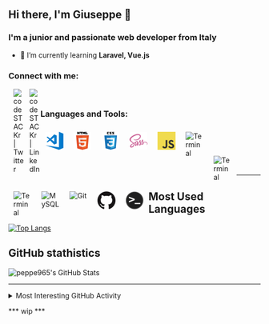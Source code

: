## Hi there, I'm Giuseppe 👋


### I'm a junior and passionate web developer from Italy

- 🌱 I’m currently learning **Laravel, Vue.js** 




### Connect with me:

[<img align="left" alt="codeSTACKr | Twitter" width="22px" style="margin:0 10px" src="https://cdn.jsdelivr.net/npm/simple-icons@v3/icons/twitter.svg" />][twitter]
[<img align="left" alt="codeSTACKr | LinkedIn" width="22px" src="https://cdn.jsdelivr.net/npm/simple-icons@v3/icons/linkedin.svg" />][linkedin]
<br />

### Languages and Tools:

<!-- vs code -->
[<img align="left" alt="Visual Studio Code" width="36px" style="margin: 10px" src="https://raw.githubusercontent.com/github/explore/80688e429a7d4ef2fca1e82350fe8e3517d3494d/topics/visual-studio-code/visual-studio-code.png" />][webdevplaylist]
<!-- html -->
[<img align="left" alt="HTML5" width="36px" style="margin: 10px" src="https://raw.githubusercontent.com/github/explore/80688e429a7d4ef2fca1e82350fe8e3517d3494d/topics/html/html.png" />][webdevplaylist]
<!-- css -->
[<img align="left" alt="CSS3" width="36px" style="margin: 10px" src="https://raw.githubusercontent.com/github/explore/80688e429a7d4ef2fca1e82350fe8e3517d3494d/topics/css/css.png" />][cssplaylist]
<!-- sass -->
[<img align="left" alt="Sass" width="36px" style="margin: 10px" src="https://raw.githubusercontent.com/github/explore/80688e429a7d4ef2fca1e82350fe8e3517d3494d/topics/sass/sass.png" />][cssplaylist]
<!-- javascript -->
[<img align="left" alt="JavaScript" width="36px" style="margin: 10px" src="https://raw.githubusercontent.com/github/explore/80688e429a7d4ef2fca1e82350fe8e3517d3494d/topics/javascript/javascript.png" />][webdevplaylist]
<!-- vue -->
[<img align="left" alt="Terminal" width="36px" style="margin: 10px" src="https://devicons.github.io/devicon/devicon.git/icons/vuejs/vuejs-original-wordmark.svg" />][webdevplaylist]

<br>
<br>

<!-- php -->
[<img align="left" alt="Terminal" width="36px" style="margin: 10px" src="https://devicons.github.io/devicon/devicon.git/icons/php/php-original.svg" />][webdevplaylist]
<!-- laravel -->
[<img align="left" alt="Terminal" width="36px" style="margin: 10px" src="https://devicons.github.io/devicon/devicon.git/icons/laravel/laravel-plain-wordmark.svg" />][webdevplaylist]
<!-- my sql -->
[<img align="left" alt="MySQL" width="36px" style="margin: 10px" src="https://devicons.github.io/devicon/devicon.git/icons/mysql/mysql-original-wordmark.svg" />][webdevplaylist]
<!-- git -->
[<img align="left" alt="Git" width="36px" style="margin: 10px" src="https://www.vectorlogo.zone/logos/git-scm/git-scm-icon.svg" />](https://git-scm.com/)
<!-- github -->
[<img align="left" alt="GitHub" width="36px" style="margin: 10px" src="https://raw.githubusercontent.com/github/explore/78df643247d429f6cc873026c0622819ad797942/topics/github/github.png" />](https://github.com/)
<!-- shell -->
[<img align="left" alt="Terminal" width="36px" style="margin: 10px" src="https://raw.githubusercontent.com/github/explore/80688e429a7d4ef2fca1e82350fe8e3517d3494d/topics/terminal/terminal.png" />][webdevplaylist]


<br />
<br />

---

## Most Used Languages
[![Top Langs](https://github-readme-stats.vercel.app/api/top-langs/?username=peppe965&layout=compact)](https://github.com/gl-guccione/github-readme-stats)

## GitHub stathistics
<img style="align:center" alt="peppe965's GitHub Stats" src="https://github-readme-stats.vercel.app/api?username=peppe965&show_icons=true&hide=stars&count_private=trueshow_icons=true" />


---


<details>
  <summary>Most Interesting GitHub Activity</summary>
  
<!--START_SECTION:activity-->
1. ❌ AirBnb clone  [peppe965/boolBnb](https://github.com/peppe965/boolBnB-team3)
2. 💻 Whatsapp Web  clone  [peppe965/boolzap](https://github.com/peppe965/js-html-css-boolzap)
3. 🚧 ⏳ work in progress


<!--END_SECTION:activity-->

</details>




*** wip ***


[website]: wip
[twitter]: https://twitter.com/jopeppe
[telegram]: t.me/j_f965
[linkedin]: https://www.linkedin.com/in/falcogiuseppe/

[webdevplaylist]: wip
[cssplaylist]: wip